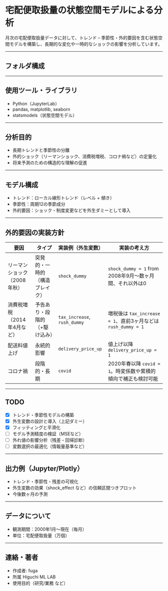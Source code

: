 # 宅配便取扱量の状態空間モデルによる分析

月次の宅配便取扱量データに対して、トレンド・季節性・外的要因を含む状態空間モデルを構築し、長期的な変化や一時的なショックの影響を分析しています。

---

## フォルダ構成


---

## 使用ツール・ライブラリ

- Python（JupyterLab）
- pandas, matplotlib, seaborn
- statsmodels（状態空間モデル）

---

## 分析目的

- 長期トレンドと季節性の分離
- 外的ショック（リーマンショック、消費税増税、コロナ禍など）の定量化
- 将来予測のための構造的な理解の促進

---

## モデル構成

- トレンド：ローカル線形トレンド（レベル + 傾き）
- 季節性：周期12の季節成分
- 外的要因：ショック・制度変更などを外生ダミーとして導入

---

## 外的要因の実装方針

| 要因               | タイプ             | 実装例（外生変数）              | 実装の考え方                                                    |
| ---------------- | --------------- | ---------------------- | --------------------------------------------------------- |
| リーマンショック（2008年秋） | 突発的・一時的（構造ブレイク） | `shock_dummy`              | `shock_dummy = 1` from 2008年9月〜数ヶ月間、それ以外は0                |
| 消費税増税（2014年4月など） | 予告あり・段階的（+駆け込み） | `tax_increase`, `rush_dummy` | 増税後は `tax_increase = 1`、直前3ヶ月などは `rush_dummy = 1`         |
| 配送料値上げ           | 永続的影響           | `delivery_price_up`          | 値上げ以降 `delivery_price_up = 1`                                   |
| コロナ禍             | 段階的・長期          | `covid`                       | 2020年春以降 `covid = 1`。時変係数や累積的傾向で補正も検討可能             |

---

## TODO

- [x] トレンド・季節性モデルの構築
- [x] 外生変数の設計と導入（上記ダミー）
- [x] フィッティングと平滑化
- [ ] モデル予測精度の検証（MSEなど）
- [ ] 外れ値の影響分析（残差・回帰診断）
- [ ] 変数選択の最適化（情報量基準など）

---

## 出力例（Jupyter/Plotly）

- トレンド・季節性・残差の可視化
- 外生変数の効果（shock_effect など）の信頼区間つきプロット
- 今後数ヶ月の予測

---

## データについて

- 観測期間：2000年1月〜現在（毎月）
- 単位：宅配便取扱量（万個）

---

## 連絡・著者

- 作成者: fuga
- 所属 Higuchi ML LAB
- 使用目的（研究/業務 など）
